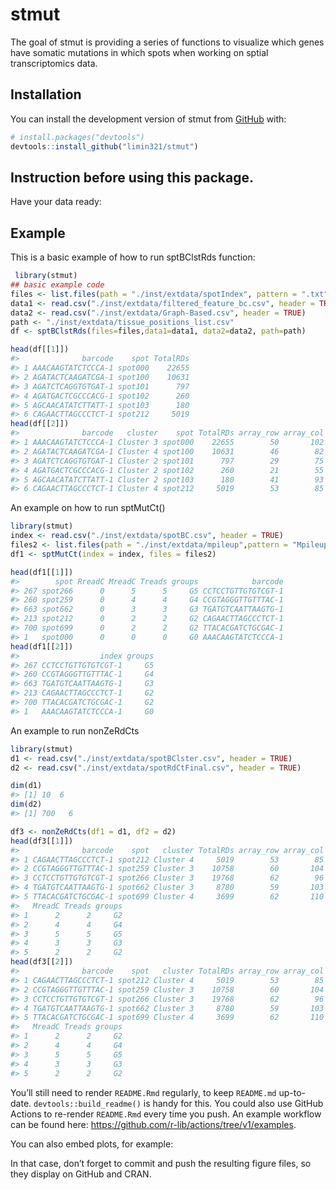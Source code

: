 
<!-- README.md is generated from README.Rmd. Please edit that file -->

# stmut

<!-- badges: start -->
<!-- badges: end -->

The goal of stmut is providing a series of functions to visualize which
genes have somatic mutations in which spots when working on sptial
transcriptomics data.

## Installation

You can install the development version of stmut from
[GitHub](https://github.com/) with:

``` r
# install.packages("devtools")
devtools::install_github("limin321/stmut")
```

## Instruction before using this package.

Have your data ready:

## Example

This is a basic example of how to run sptBClstRds function:

``` r
 library(stmut)
## basic example code
files <- list.files(path = "./inst/extdata/spotIndex", pattern = ".txt", full.names = TRUE, recursive = FALSE)
data1 <- read.csv("./inst/extdata/filtered_feature_bc.csv", header = TRUE)
data2 <- read.csv("./inst/extdata/Graph-Based.csv", header = TRUE)
path <- "./inst/extdata/tissue_positions_list.csv"
df <- sptBClstRds(files=files,data1=data1, data2=data2, path=path)

head(df[[1]])
#>              barcode    spot TotalRDs
#> 1 AAACAAGTATCTCCCA-1 spot000    22655
#> 2 AGATACTCAAGATCGA-1 spot100    10631
#> 3 AGATCTCAGGTGTGAT-1 spot101      797
#> 4 AGATGACTCGCCCACG-1 spot102      260
#> 5 AGCAACATATCTTATT-1 spot103      180
#> 6 CAGAACTTAGCCCTCT-1 spot212     5019
head(df[[2]])
#>              barcode   cluster    spot TotalRDs array_row array_col
#> 1 AAACAAGTATCTCCCA-1 Cluster 3 spot000    22655        50       102
#> 2 AGATACTCAAGATCGA-1 Cluster 4 spot100    10631        46        82
#> 3 AGATCTCAGGTGTGAT-1 Cluster 2 spot101      797        29        75
#> 4 AGATGACTCGCCCACG-1 Cluster 2 spot102      260        21        55
#> 5 AGCAACATATCTTATT-1 Cluster 2 spot103      180        41        93
#> 6 CAGAACTTAGCCCTCT-1 Cluster 4 spot212     5019        53        85
```

An example on how to run sptMutCt()

``` r
library(stmut)
index <- read.csv("./inst/extdata/spotBC.csv", header = TRUE)
files2 <- list.files(path = "./inst/extdata/mpileup",pattern = "MpileupOutput_RNA.txt", full.names = TRUE, recursive = TRUE, include.dirs = TRUE)
df1 <- sptMutCt(index = index, files = files2)

head(df1[[1]])
#>        spot RreadC MreadC Treads groups            barcode
#> 267 spot266      0      5      5     G5 CCTCCTGTTGTGTCGT-1
#> 260 spot259      0      4      4     G4 CCGTAGGGTTGTTTAC-1
#> 663 spot662      0      3      3     G3 TGATGTCAATTAAGTG-1
#> 213 spot212      0      2      2     G2 CAGAACTTAGCCCTCT-1
#> 700 spot699      0      2      2     G2 TTACACGATCTGCGAC-1
#> 1   spot000      0      0      0     G0 AAACAAGTATCTCCCA-1
head(df1[[2]])
#>                  index groups
#> 267 CCTCCTGTTGTGTCGT-1     G5
#> 260 CCGTAGGGTTGTTTAC-1     G4
#> 663 TGATGTCAATTAAGTG-1     G3
#> 213 CAGAACTTAGCCCTCT-1     G2
#> 700 TTACACGATCTGCGAC-1     G2
#> 1   AAACAAGTATCTCCCA-1     G0
```

An example to run nonZeRdCts

``` r
library(stmut)
d1 <- read.csv("./inst/extdata/spotBClster.csv", header = TRUE)
d2 <- read.csv("./inst/extdata/spotRdCtFinal.csv", header = TRUE)

dim(d1)
#> [1] 10  6
dim(d2)
#> [1] 700   6

df3 <- nonZeRdCts(df1 = d1, df2 = d2)
head(df3[[1]])
#>              barcode    spot   cluster TotalRDs array_row array_col RreadC
#> 1 CAGAACTTAGCCCTCT-1 spot212 Cluster 4     5019        53        85      0
#> 2 CCGTAGGGTTGTTTAC-1 spot259 Cluster 3    10758        60       104      0
#> 3 CCTCCTGTTGTGTCGT-1 spot266 Cluster 3    19768        62        96      0
#> 4 TGATGTCAATTAAGTG-1 spot662 Cluster 3     8780        59       103      0
#> 5 TTACACGATCTGCGAC-1 spot699 Cluster 4     3699        62       110      0
#>   MreadC Treads groups
#> 1      2      2     G2
#> 2      4      4     G4
#> 3      5      5     G5
#> 4      3      3     G3
#> 5      2      2     G2
head(df3[[2]])
#>              barcode    spot   cluster TotalRDs array_row array_col RreadC
#> 1 CAGAACTTAGCCCTCT-1 spot212 Cluster 4     5019        53        85      0
#> 2 CCGTAGGGTTGTTTAC-1 spot259 Cluster 3    10758        60       104      0
#> 3 CCTCCTGTTGTGTCGT-1 spot266 Cluster 3    19768        62        96      0
#> 4 TGATGTCAATTAAGTG-1 spot662 Cluster 3     8780        59       103      0
#> 5 TTACACGATCTGCGAC-1 spot699 Cluster 4     3699        62       110      0
#>   MreadC Treads groups
#> 1      2      2     G2
#> 2      4      4     G4
#> 3      5      5     G5
#> 4      3      3     G3
#> 5      2      2     G2
```

You’ll still need to render `README.Rmd` regularly, to keep `README.md`
up-to-date. `devtools::build_readme()` is handy for this. You could also
use GitHub Actions to re-render `README.Rmd` every time you push. An
example workflow can be found here:
<https://github.com/r-lib/actions/tree/v1/examples>.

You can also embed plots, for example:

In that case, don’t forget to commit and push the resulting figure
files, so they display on GitHub and CRAN.
